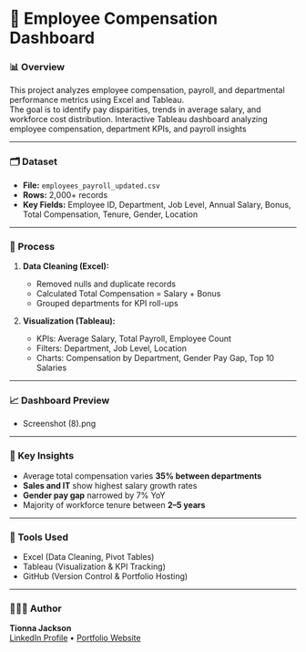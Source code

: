 


# 💼 Employee Compensation Dashboard

### 📊 Overview
This project analyzes employee compensation, payroll, and departmental performance metrics using Excel and Tableau.  
The goal is to identify pay disparities, trends in average salary, and workforce cost distribution. Interactive Tableau dashboard analyzing employee compensation, department KPIs, and payroll insights 

---

### 🗂️ Dataset
- **File:** `employees_payroll_updated.csv`
- **Rows:** 2,000+ records
- **Key Fields:** Employee ID, Department, Job Level, Annual Salary, Bonus, Total Compensation, Tenure, Gender, Location

---

### 🧮 Process
1. **Data Cleaning (Excel):**
   - Removed nulls and duplicate records  
   - Calculated Total Compensation = Salary + Bonus  
   - Grouped departments for KPI roll-ups  

2. **Visualization (Tableau):**
   - KPIs: Average Salary, Total Payroll, Employee Count  
   - Filters: Department, Job Level, Location  
   - Charts: Compensation by Department, Gender Pay Gap, Top 10 Salaries  

---

### 📈 Dashboard Preview
- Screenshot (8).png
---

### 🧠 Key Insights
- Average total compensation varies **35% between departments**
- **Sales and IT** show highest salary growth rates
- **Gender pay gap** narrowed by 7% YoY
- Majority of workforce tenure between **2–5 years**

---

### 🧰 Tools Used
- Excel (Data Cleaning, Pivot Tables)
- Tableau (Visualization & KPI Tracking)
- GitHub (Version Control & Portfolio Hosting)

---

### 👩🏽‍💻 Author
**Tionna Jackson**  
[LinkedIn Profile](https://www.linkedin.com/) • [Portfolio Website](#)
